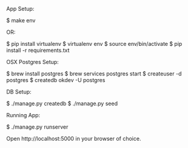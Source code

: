 App Setup:

$ make env

OR:

$ pip install virtualenv
$ virtualenv env
$ source env/bin/activate
$ pip install -r requirements.txt

OSX Postgres Setup:

$ brew install postgres
$ brew services postgres start
$ createuser -d postgres
$ createdb okdev -U postgres

DB Setup:

$ ./manage.py createdb
$ ./manage.py seed

Running App:

$ ./manage.py runserver

Open http://localhost:5000 in your browser of choice.
